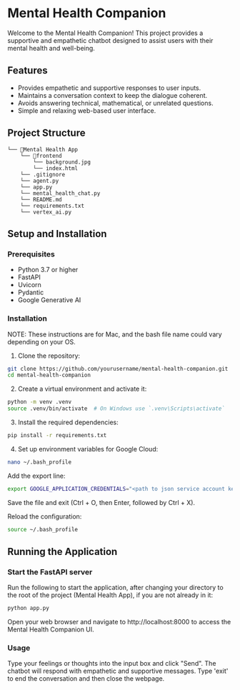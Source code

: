 # Mental Health Companion

Welcome to the Mental Health Companion! This project provides a supportive and empathetic chatbot designed to assist users with their mental health and well-being.

## Features

- Provides empathetic and supportive responses to user inputs.
- Maintains a conversation context to keep the dialogue coherent.
- Avoids answering technical, mathematical, or unrelated questions.
- Simple and relaxing web-based user interface.

## Project Structure
```
└── 📁Mental Health App
    └── 📁frontend
        └── background.jpg
        └── index.html
    └── .gitignore
    └── agent.py
    └── app.py
    └── mental_health_chat.py
    └── README.md
    └── requirements.txt
    └── vertex_ai.py
```

## Setup and Installation

### Prerequisites

- Python 3.7 or higher
- FastAPI
- Uvicorn
- Pydantic
- Google Generative AI

### Installation

NOTE: These instructions are for Mac, and the bash file name could vary depending on your OS.

1. Clone the repository:

```sh
git clone https://github.com/yourusername/mental-health-companion.git
cd mental-health-companion
```

2. Create a virtual environment and activate it:

```sh
python -m venv .venv
source .venv/bin/activate  # On Windows use `.venv\Scripts\activate`
```

3. Install the required dependencies:
```sh
pip install -r requirements.txt
```

4. Set up environment variables for Google Cloud:

```sh
nano ~/.bash_profile
```

Add the export line:

```sh
export GOOGLE_APPLICATION_CREDENTIALS="<path to json service account key>"
```
Save the file and exit (Ctrl + O, then Enter, followed by Ctrl + X).

Reload the configuration:

```sh
source ~/.bash_profile
```

## Running the Application

### Start the FastAPI server
Run the following to start the application, after changing your directory to the root of the project (Mental Health App), if you are not already in it:
```sh
python app.py
```
Open your web browser and navigate to http://localhost:8000 to access the Mental Health Companion UI.

### Usage
Type your feelings or thoughts into the input box and click "Send".
The chatbot will respond with empathetic and supportive messages.
Type 'exit' to end the conversation and then close the webpage.